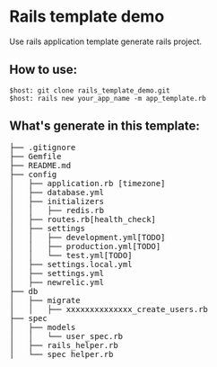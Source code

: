 # Rails template demo

Use rails application template generate rails project.

## How to use:

```
$host: git clone rails_template_demo.git
$host: rails new your_app_name -m app_template.rb
```

## What's generate in this template: 

<pre>
├── .gitignore
├── Gemfile
├── README.md
├── config
│   ├── application.rb [timezone]
│   ├── database.yml
│   ├── initializers
│   │   ├── redis.rb
│   ├── routes.rb[health_check]
│   ├── settings
│   │   ├── development.yml[TODO]
│   │   ├── production.yml[TODO]
│   │   └── test.yml[TODO]
│   ├── settings.local.yml
│   ├── settings.yml
│   ├── newrelic.yml
├── db
│   ├── migrate
│   │   ├── xxxxxxxxxxxxxx_create_users.rb
├── spec
│   ├── models
│   │   └── user_spec.rb
│   ├── rails_helper.rb
│   └── spec_helper.rb
</pre>

